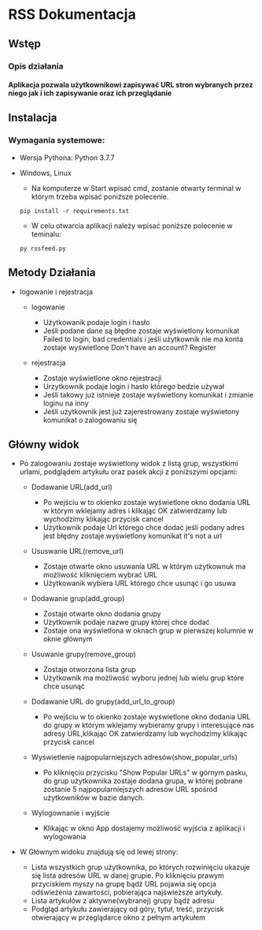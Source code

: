<!--Headings -->

# RSS Dokumentacja

## Wstęp

### Opis działania

#### Aplikacja pozwala użytkownikowi zapisywać URL stron wybranych przez niego jak i ich zapisywanie oraz ich przeglądanie

## Instalacja

### Wymagania systemowe:

- Wersja Pythona: Python 3.7.7
- Windows, Linux

  - Na komputerze w Start wpisać cmd, zostanie otwarty terminal w którym trzeba wpisać poniższe polecenie.

  ```
  pip install -r requirements.txt
  ```

  - W celu otwarcia aplikacji należy wpisać poniższe polecenie w teminalu:

  ```
  py rssfeed.py
  ```

## Metody Działania

- logowanie i rejestracja

  - logowanie

    - Użytkowanik podaje login i hasło
    - Jeśli podane dane są błędne zostaje wyświetlony komunikat Failed to login, bad credentials i jeśli użytkownik nie ma konta zostaje wyświetlone Don't have an account? Register

  - rejestracja
    - Zostaje wyświetlone okno rejestracji
    - Urzytkownik podaje login i hasło którego bedzie używał
    - Jeśli takowy już istnieje zostaje wyświetlony komunikat i zmianie loginu na inny
    - Jeśli użytkownik jest już zajerestrowany zostaje wyświetony komunikat o zalogowaniu się

## Główny widok

- Po zalogowaniu zostaje wyświetlony widok z listą grup, wszystkimi urlami, podglądem artykułu oraz pasek akcji z poniższymi opcjami:

  - Dodawanie URL(add_url)
    - Po wejściu w to okienko zostaje wyświetlone okno dodania URL w którym wklejamy adres i klikając OK zatwierdzamy lub wychodzimy klikając przycisk cancel
    - Użytkownik podaje Url którego chce dodać jeśli podany adres jest błędny zostaje wyświetlony komunikat it\'s not a url
  - Ususwanie URL(remove_url)
    - Zostaje otwarte okno usuwania URL w którym użytkownuk ma możliwość kliknięciem wybrać URL
    - Użytkowanik wybiera URL którego chce usunąć i go usuwa
  - Dodawanie grup(add_group)
    - Zostaje otwarte okno dodania grupy
    - Użytkownik podaje nazwe grupy której chce dodać
    - Zostaje ona wyświetlona w oknach grup w pierwszej kolumnie w oknie głównym
  - Usuwanie grupy(remove_group)

    - Zostaje otworzona lista grup
    - Użytkownik ma możliwość wyboru jednej lub wielu grup które chce usunąć

  - Dodawanie URL do grupy(add_url_to_group)

    - Po wejściu w to okienko zostaje wyświetlone okno dodania URL do grupy w którym wklejamy wybieramy grupy i interesujące nas adresy URL,klikając OK zatwierdzamy lub wychodzimy klikając przycisk cancel

  - Wyświetlenie najpopularniejszych adresów(show_popular_urls)
    - Po kliknięciu przycisku "Show Popular URLs" w górnym pasku, do grup użytkownika zostaje dodana grupa, w której pobrane zostanie
      5 najpopularniejszych adresów URL spośród użytkowników w bazie danych.
  - Wylogownanie i wyjście
    - Klikając w okno App dostajemy możliwość wyjścia z aplikacji i wylogowania

- W Głównym widoku znajdują się od lewej strony:
  - Lista wszystkich grup użytkownika, po których rozwinięciu ukazuje się lista adresów URL w danej grupie. Po kliknięciu prawym przyciskiem myszy na grupę bądź URL pojawia się opcja odświeżenia zawartości, pobierająca najświeższe artykuły.
  - Lista artykułów z aktywne(wybranej) grupy bądź adresu
  - Podgląd artykułu zawierający od góry, tytuł, treść, przycisk otwierający w przeglądarce okno z pełnym artykułem
